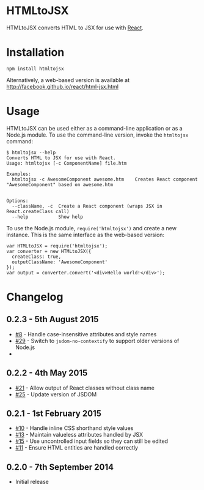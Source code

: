 HTMLtoJSX
=========

HTMLtoJSX converts HTML to JSX for use with [React](facebook.github.io/react/).

Installation
============

```
npm install htmltojsx
```

Alternatively, a web-based version is available at http://facebook.github.io/react/html-jsx.html

Usage
=====
HTMLtoJSX can be used either as a command-line application or as a Node.js module. To use the command-line version, invoke the `htmltojsx` command:

```
$ htmltojsx --help
Converts HTML to JSX for use with React.
Usage: htmltojsx [-c ComponentName] file.htm

Examples:
  htmltojsx -c AwesomeComponent awesome.htm    Creates React component "AwesomeComponent" based on awesome.htm


Options:
  --className, -c  Create a React component (wraps JSX in React.createClass call)
  --help           Show help
```

To use the Node.js module, `require('htmltojsx')` and create a new instance. This is the same interface as the web-based version:

```
var HTMLtoJSX = require('htmltojsx');
var converter = new HTMLtoJSX({
  createClass: true,
  outputClassName: 'AwesomeComponent'
});
var output = converter.convert('<div>Hello world!</div>');
```

Changelog
=========
0.2.3 - 5th August 2015
-----------------------
 - [#8](https://github.com/reactjs/react-magic/issues/8) - Handle 
   case-insensitive attributes and style names
 - [#29](https://github.com/reactjs/react-magic/pull/29) - Switch to 
   `jsdom-no-contextify` to support older versions of Node.js
 - 
0.2.2 - 4th May 2015
--------------------
 - [#21](https://github.com/reactjs/react-magic/issues/21) - Allow output of 
   React classes without class name
 - [#25](https://github.com/reactjs/react-magic/pull/25) - Update version of 
   JSDOM

0.2.1 - 1st February 2015
-------------------------
 - [#10](https://github.com/reactjs/react-magic/pull/10) - Handle inline CSS
   shorthand style values
 - [#13](https://github.com/reactjs/react-magic/pull/13) - Maintain valueless
   attributes handled by JSX
 - [#15](https://github.com/reactjs/react-magic/pull/15) - Use uncontrolled
   input fields so they can still be edited
 - [#11](https://github.com/reactjs/react-magic/issues/11) - Ensure HTML
   entities are handled correctly

0.2.0 - 7th September 2014
--------------------------
 - Initial release
